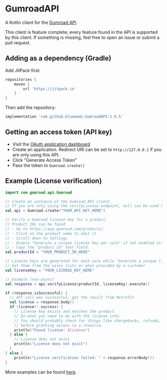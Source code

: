# GumroadAPI
A Kotlin client for the [Gumroad API](https://app.gumroad.com/api)

This client is feature complete; every feature found in the API is supported by this client. 
If something is missing, feel free to open an issue or submit a pull request.

## Adding as a dependency (Gradle)
Add JitPack first:

```groovy
repositories {
    maven {
        url 'https://jitpack.io'
    }
}
```

Then add the repository:
```groovy
implementation 'com.github.bluemods:GumroadAPI:1.0.5'
```

## Getting an access token (API key)
- Visit the [OAuth application dashboard](https://app.gumroad.com/oauth/applications/)
- Create an application. Redirect URI can be set to `http://127.0.0.1` if you are only using this API.
- Click "Generate Access Token"
- Pass the token to ```Gumroad.create()```

## Example (License verification)

```kotlin
import com.gumroad.api.Gumroad

// Create an instance of the Gumroad API client.
// If you are only using the verifyLicense endpoint, null can be used here
val api = Gumroad.create("YOUR_API_KEY_HERE")

// Verify a Gumroad license key for a product.
// Product IDs can be found
// - Go to https://app.gumroad.com/products/,
// - Click on the product name to edit it
// - Scroll down to Settings
// - Enable "Generate a unique license key per sale" if not enabled already
// - Copy the "product_id" text field.
val productId = "YOUR_PRODUCT_ID_HERE"

// License keys are generated for each sale while "Generate a unique license key per sale" is enabled for a product.
// Get them from the sales lists or when provided by a customer
val licenseKey = "YOUR_LICENSE_KEY_HERE"

// Example (non-async)
val response = api.verifyLicense(productId, licenseKey).execute()

if (response.isSuccessful) {
  // API call was successful, get the result from Retrofit
  val license = response.body()
  if (license!!.success) {
    // License key exists and matches the product
    // Do what you need to do with the license info.
    // You should probably check for things like chargebacks, refunds, etc.
    // before granting access to a resource.
    println("Found license: $license")
  } else {
    // License does not exist
    println("License does not exist")
  }
} else {
    println("License verification failed: " + response.errorBody())
}
```

More examples can be found [here](/examples).
